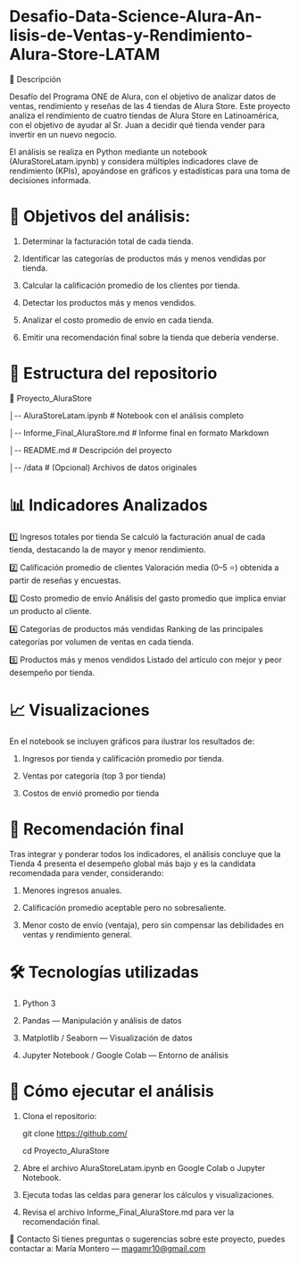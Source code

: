 # Desafio-Data-Science-Alura-An-lisis-de-Ventas-y-Rendimiento-Alura-Store-LATAM

📌 Descripción

Desafío del Programa ONE de Alura, con el objetivo de analizar datos de ventas, rendimiento y reseñas de las 4 tiendas de Alura Store.
Este proyecto analiza el rendimiento de cuatro tiendas de Alura Store en Latinoamérica, con el objetivo de ayudar al Sr. Juan a decidir qué tienda vender para invertir en un nuevo negocio.

El análisis se realiza en Python mediante un notebook (AluraStoreLatam.ipynb) y considera múltiples indicadores clave de rendimiento (KPIs), apoyándose en gráficos y estadísticas para una toma de decisiones informada.

# 🎯 Objetivos del análisis:

1. Determinar la facturación total de cada tienda.

2. Identificar las categorías de productos más y menos vendidas por tienda.

3. Calcular la calificación promedio de los clientes por tienda.

4. Detectar los productos más y menos vendidos.

5. Analizar el costo promedio de envío en cada tienda.

6. Emitir una recomendación final sobre la tienda que debería venderse.

# 📂 Estructura del repositorio

📁 Proyecto_AluraStore

│-- AluraStoreLatam.ipynb   # Notebook con el análisis completo

│-- Informe_Final_AluraStore.md  # Informe final en formato Markdown

│-- README.md                    # Descripción del proyecto

│-- /data                        # (Opcional) Archivos de datos originales



# 📊 Indicadores Analizados

1️⃣ Ingresos totales por tienda
Se calculó la facturación anual de cada tienda, destacando la de mayor y menor rendimiento.

2️⃣ Calificación promedio de clientes
Valoración media (0–5 ⭐) obtenida a partir de reseñas y encuestas.

3️⃣ Costo promedio de envío
Análisis del gasto promedio que implica enviar un producto al cliente.

4️⃣ Categorías de productos más vendidas
Ranking de las principales categorías por volumen de ventas en cada tienda.

5️⃣ Productos más y menos vendidos
Listado del artículo con mejor y peor desempeño por tienda.

# 📈 Visualizaciones
En el notebook se incluyen gráficos para ilustrar los resultados de:

1. Ingresos por tienda y calificación promedio por tienda.

2. Ventas por categoría (top 3 por tienda)
   
3. Costos de envió promedio por tienda


# 📝 Recomendación final
Tras integrar y ponderar todos los indicadores, el análisis concluye que la Tienda 4 presenta el desempeño global más bajo y es la candidata recomendada para vender, considerando:

1. Menores ingresos anuales.

2. Calificación promedio aceptable pero no sobresaliente.

3. Menor costo de envío (ventaja), pero sin compensar las debilidades en ventas y rendimiento general.

# 🛠️ Tecnologías utilizadas

1. Python 3

2. Pandas — Manipulación y análisis de datos

3. Matplotlib / Seaborn — Visualización de datos

4. Jupyter Notebook / Google Colab — Entorno de análisis

# 🚀 Cómo ejecutar el análisis

1. Clona el repositorio:

   git clone https://github.com/
   
   cd Proyecto_AluraStore

3. Abre el archivo AluraStoreLatam.ipynb en Google Colab o Jupyter Notebook.
   
4. Ejecuta todas las celdas para generar los cálculos y visualizaciones.
   
5. Revisa el archivo Informe_Final_AluraStore.md para ver la recomendación final.
   

📧 Contacto
Si tienes preguntas o sugerencias sobre este proyecto, puedes contactar a:
María Montero — magamr10@gmail.com
